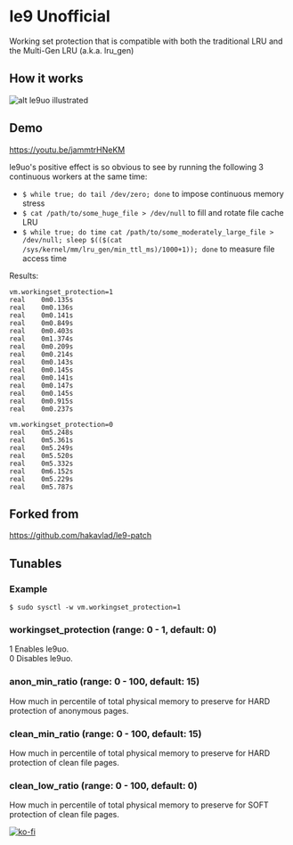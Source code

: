 # le9 Unofficial

Working set protection that is compatible with both the traditional LRU and the Multi-Gen LRU (a.k.a. lru_gen)

## How it works

![alt le9uo illustrated](https://raw.githubusercontent.com/firelzrd/le9uo/main/le9uo-illustrated.png)

## Demo

https://youtu.be/jammtrHNeKM

le9uo's positive effect is so obvious to see by running the following 3 continuous workers at the same time:
- `$ while true; do tail /dev/zero; done` to impose continuous memory stress
- `$ cat /path/to/some_huge_file > /dev/null` to fill and rotate file cache LRU
- `$ while true; do time cat /path/to/some_moderately_large_file > /dev/null; sleep $(($(cat /sys/kernel/mm/lru_gen/min_ttl_ms)/1000+1)); done` to measure file access time

Results:
```
vm.workingset_protection=1
real	0m0.135s
real	0m0.136s
real	0m0.141s
real	0m0.849s
real	0m0.403s
real	0m1.374s
real	0m0.209s
real	0m0.214s
real	0m0.143s
real	0m0.145s
real	0m0.141s
real	0m0.147s
real	0m0.145s
real	0m0.915s
real	0m0.237s

vm.workingset_protection=0
real	0m5.248s
real	0m5.361s
real	0m5.249s
real	0m5.520s
real	0m5.332s
real	0m6.152s
real	0m5.229s
real	0m5.787s
```

## Forked from

https://github.com/hakavlad/le9-patch

## Tunables

### Example
`$ sudo sysctl -w vm.workingset_protection=1`

### workingset_protection (range: 0 - 1, default: 0)

1 Enables le9uo.  
0 Disables le9uo.

### anon_min_ratio (range: 0 - 100, default: 15)

How much in percentile of total physical memory to preserve for HARD protection of anonymous pages.

### clean_min_ratio (range: 0 - 100, default: 15)

How much in percentile of total physical memory to preserve for HARD protection of clean file pages.

### clean_low_ratio (range: 0 - 100, default: 0)

How much in percentile of total physical memory to preserve for SOFT protection of clean file pages.

[![ko-fi](https://ko-fi.com/img/githubbutton_sm.svg)](https://ko-fi.com/Y8Y5NHO2I)

